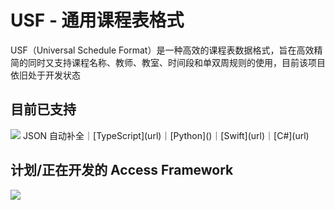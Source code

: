 # USF - 通用课程表格式
USF（Universal Schedule Format）是一种高效的课程表数据格式，旨在高效精简的同时又支持课程名称、教师、教室、时间段和单双周规则的使用，目前该项目依旧处于开发状态

## 目前已支持
<img src="https://skillicons.dev/icons?i=ts,py,swift,cs" />
JSON 自动补全｜[TypeScript](url)｜[Python]()｜[Swift](url)｜[C#](url)

## 计划/正在开发的 Access Framework
<img src="https://skillicons.dev/icons?i=c,cpp,java,php" />
